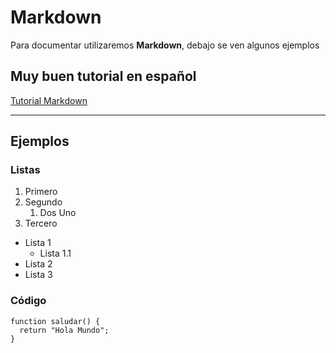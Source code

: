 # Markdown

Para documentar utilizaremos **Markdown**, debajo se ven algunos ejemplos

## Muy buen tutorial en español

[Tutorial Markdown](https://www.arturogoga.com/tutorial-markdown-manera-simple-de-crear-texto-con-formato-especiales/)

* * *

## Ejemplos

### Listas

1. Primero
2. Segundo
    1. Dos Uno
3. Tercero

* Lista 1
  - Lista 1.1
* Lista 2
* Lista 3

### Código
```
function saludar() {
  return "Hola Mundo";
}
```
